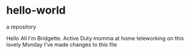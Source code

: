 # hello-world
a repository


Hello All 
I'm Bridgette. Active Duty momma at home teleworking on this lovely Monday
I've made changes to this file
